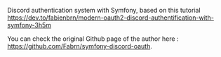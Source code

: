 Discord authentication system with Symfony, based on this tutorial https://dev.to/fabienbrn/modern-oauth2-discord-authentification-with-symfony-3h5m

You can check the original Github page of the author here : https://github.com/Fabrn/symfony-discord-oauth.
